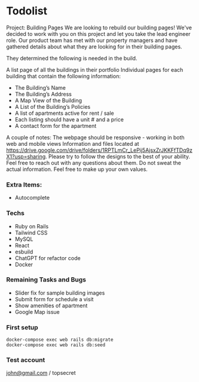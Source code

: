 # Todolist

Project: Building Pages
We are looking to rebuild our building pages! We've decided to work with you on this project and let you take the lead engineer role. Our product team has met with our property managers and have gathered details about what they are looking for in their building pages.

They determined the following is needed in the build.

A list page of all the buildings in their portfolio
Individual pages for each building that contain the following information:

- The Building’s Name
- The Building’s Address
- A Map View of the Building
- A List of the Building’s Policies
- A list of apartments active for rent / sale
- Each listing should have a unit # and a price
- A contact form for the apartment

A couple of notes:
The webpage should be responsive - working in both web and mobile views
Information and files located at https://drive.google.com/drive/folders/1RPTLmCr_LePij5AjsxZrJKKFfTDq9zX1?usp=sharing.
Please try to follow the designs to the best of your ability. Feel free to reach out with any questions about them.
Do not sweat the actual information. Feel free to make up your own values.

### Extra Items:
- Autocomplete


### Techs
- Ruby on Rails
- Tailwind CSS
- MySQL
- React
- esbuild
- ChatGPT for refactor code
- Docker

### Remaining Tasks and Bugs
- Slider fix for sample building images
- Submit form for schedule a visit
- Show amenities of apartment
- Google Map issue


### First setup

```
docker-compose exec web rails db:migrate
docker-compose exec web rails db:seed
```


### Test account

john@gmail.com / topsecret
